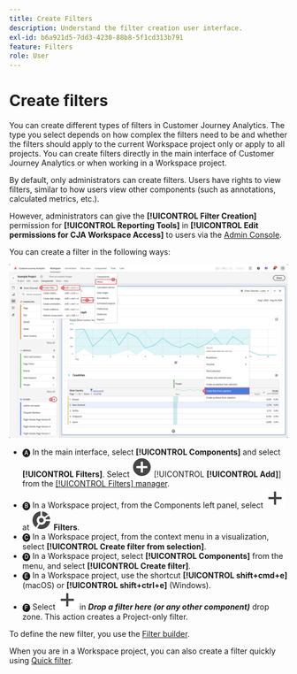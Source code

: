 ```yaml
---
title: Create Filters
description: Understand the filter creation user interface.
exl-id: b6a921d5-7dd3-4230-88b8-5f1cd313b791
feature: Filters
role: User
---
```

# Create filters

You can create different types of filters in Customer Journey Analytics.  The type you select depends on how complex the filters need to be and whether the filters should apply to the current Workspace project only or apply to all projects. You can create filters directly in the main interface of Customer Journey Analytics or when working in a Workspace project. 

By default, only administrators can create filters. Users have rights to view filters, similar to how users view other components (such as annotations, calculated metrics, etc.).

However, administrators can give the **[!UICONTROL Filter Creation]** permission for **[!UICONTROL Reporting Tools]** in **[!UICONTROL Edit permissions for CJA Workspace Access]** to users via the [Admin Console](/help/technotes/access-control.md#user-level-access).

You can create a filter in the following ways:

![Ways to create a filter](assets/create-filter.png)

* 🅐 In the main interface, select **[!UICONTROL Components]** and select **[!UICONTROL Filters]**. Select ![AddCircle](/help/assets/icons/AddCircle.svg) [!UICONTROL **[!UICONTROL Add]**] from the [[!UICONTROL Filters] manager](/help/components/filters/manage-filters.md). 
* 🅑 In a Workspace project, from the Components left panel, select ![Add](/help/assets/icons/Add.svg) at ![Segment](/help/assets/icons/Segmentation.svg) **Filters**.
* 🅒 In a Workspace project, from the context menu in a visualization, select **[!UICONTROL Create filter from selection]**.
* 🅓 In a Workspace project, select **[!UICONTROL Components]** from the menu, and select **[!UICONTROL Create filter]**. 
* 🅔 In a Workspace project, use the shortcut **[!UICONTROL shift+cmd+e]** (macOS) or **[!UICONTROL shift+ctrl+e]** (Windows).
* 🅕 Select ![Add](/help/assets/icons/Add.svg) in ***Drop a filter here (or any other component)*** drop zone. This action creates a Project-only filter.

To define the new filter, you use the [Filter builder](/help/components/filters/filter-builder.md).

When you are in a Workspace project, you can also create a filter quickly using [Quick filter](/help/components/filters/quick-filters.md).
